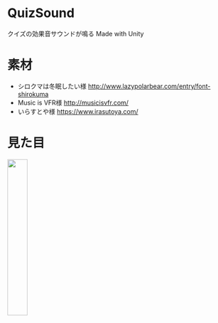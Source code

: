 # QuizSound
クイズの効果音サウンドが鳴る
Made with Unity

# 素材

- シロクマは冬眠したい様 http://www.lazypolarbear.com/entry/font-shirokuma
- Music is VFR様 http://musicisvfr.com/
- いらすとや様 https://www.irasutoya.com/

# 見た目
<img src="https://user-images.githubusercontent.com/17407690/45928467-193d4e00-bf7f-11e8-8355-c82eda61d309.jpg" width="30%">
